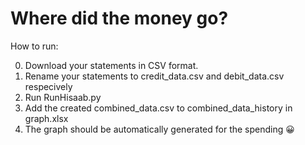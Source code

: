 # Where did the money go?

How to run:

  0. Download your statements in CSV format.
  1. Rename your statements to credit_data.csv and debit_data.csv respecively
  2. Run RunHisaab.py
  3. Add the created combined_data.csv to combined_data_history in graph.xlsx
  4. The graph should be automatically generated for the spending 😀

